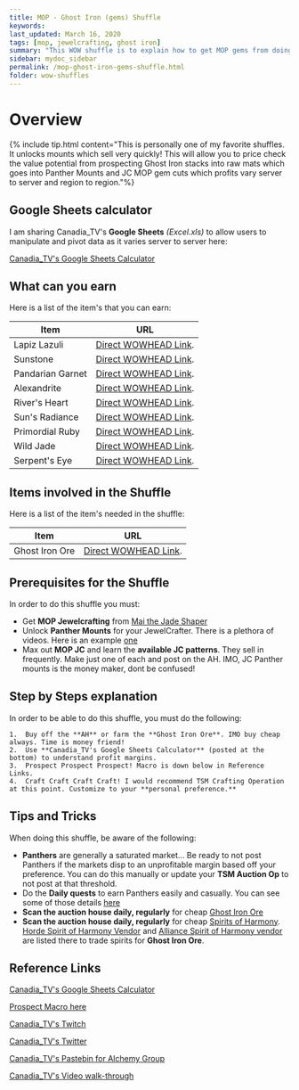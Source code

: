 ```yaml
---
title: MOP - Ghost Iron (gems) Shuffle
keywords:
last_updated: March 16, 2020
tags: [mop, jewelcrafting, ghost iron]
summary: "This WOW shuffle is to explain how to get MOP gems from doing the Ghost Iron prospecting which leads to MOP Panther Mounts and other various MOP gem cuts."
sidebar: mydoc_sidebar
permalink: /mop-ghost-iron-gems-shuffle.html
folder: wow-shuffles
---
```


# Overview
{% include tip.html content="This is personally one of my favorite shuffles. It unlocks mounts which sell very quickly! This will allow you to price check the value potential from prospecting Ghost Iron stacks into raw mats which goes into Panther Mounts and JC MOP gem cuts which profits vary server to server and region to region."%}

## Google Sheets calculator
I am sharing Canadia_TV's **Google Sheets** _(Excel.xls)_ to allow users to manipulate and pivot data as it varies server to server here:

[Canadia_TV's Google Sheets Calculator](https://docs.google.com/spreadsheets/d/1XmzcGGTEEcbNUNWwk1aGiHoUMHv_zQueVD6RxACUqEI/edit?usp=sharing)

## What can you earn

Here is a list of the item's that you can earn:

|Item|URL|
|-------|--------|
|Lapiz Lazuli|[Direct WOWHEAD Link](https://www.wowhead.com/item=76133/lapis-lazuli).|
|Sunstone|[Direct WOWHEAD Link](https://www.wowhead.com/item=76134/sunstone).|
|Pandarian Garnet|[Direct WOWHEAD Link](https://www.wowhead.com/item=76136/pandarian-garnet).|
|Alexandrite|[Direct WOWHEAD Link](https://www.wowhead.com/item=76137/alexandrite).|
|River's Heart|[Direct WOWHEAD Link](https://www.wowhead.com/item=76138/rivers-heart).|
|Sun's Radiance|[Direct WOWHEAD Link](https://www.wowhead.com/item=76142/suns-radiance).|
|Primordial Ruby|[Direct WOWHEAD Link](https://www.wowhead.com/item=76131/primordial-ruby).|
|Wild Jade|[Direct WOWHEAD Link](https://www.wowhead.com/item=76139/wild-jade).|
|Serpent's Eye|[Direct WOWHEAD Link](https://www.wowhead.com/item=76734/serpents-eye).|

## Items involved in the Shuffle

Here is a list of the item's needed in the shuffle:

|Item|URL|
|-------|--------|
|Ghost Iron Ore|[Direct WOWHEAD Link](https://www.wowhead.com/item=72092/ghost-iron-ore).|

## Prerequisites for the Shuffle
In order to do this shuffle you must:

* Get **MOP Jewelcrafting** from [Mai the Jade Shaper](https://www.wowhead.com/npc=65098/mai-the-jade-shaper)
* Unlock **Panther Mounts** for your JewelCrafter. There is a plethora of videos. Here is an example [one](https://youtu.be/egzXdQd1G7s)
* Max out **MOP JC** and learn the **available JC patterns**. They sell in frequently. Make just one of each and post on the AH. IMO, JC Panther mounts is the money maker, dont be confused!

## Step by Steps explanation
In order to be able to do this shuffle, you must do the following:

```
1.  Buy off the **AH** or farm the **Ghost Iron Ore**. IMO buy cheap always. Time is money friend!
2.  Use **Canadia_TV's Google Sheets Calculator** (posted at the bottom) to understand profit margins.
3.  Prospect Prospect Prospect! Macro is down below in Reference Links.
4.  Craft Craft Craft Craft! I would recommend TSM Crafting Operation at this point. Customize to your **personal preference.**
```

## Tips and Tricks
When doing this shuffle, be aware of the following:

* **Panthers** are generally a saturated market... Be ready to not post Panthers if the markets disp to an unprofitable margin based off your preference. You can do this manually or update your **TSM Auction Op** to not post at that threshold.
* Do the **Daily quests** to earn Panthers easily and casually. You can see some of those details [here](https://youtu.be/egzXdQd1G7s)
* **Scan the auction house daily, regularly** for cheap [Ghost Iron Ore](https://www.wowhead.com/item=72092/ghost-iron-ore)
* **Scan the auction house daily, regularly** for cheap [Spirits of Harmony](https://www.wowhead.com/item=76061/spirit-of-harmony). [Horde Spirit of Harmony Vendor](https://www.wowhead.com/npc=66685/danky) and [Alliance Spirit of Harmony vendor](https://www.wowhead.com/npc=66678/krystel) are listed there to trade spirits for **Ghost Iron Ore**.

## Reference Links
[Canadia_TV's Google Sheets Calculator](https://docs.google.com/spreadsheets/d/1XmzcGGTEEcbNUNWwk1aGiHoUMHv_zQueVD6RxACUqEI/edit?usp=sharing)

[Prospect Macro here](https://www.wowhead.com/forums&topic=124582)

[Canadia_TV's Twitch](http://twitch.tv/canadia_tv)

[Canadia_TV's Twitter](https://twitter.com/canadia_tv)

[Canadia_TV's Pastebin for Alchemy Group](https://pastebin.com/ypPV7XuH)

[Canadia_TV's Video walk-through](https://www.youtube.com/watch?v=bahNtN-Z0yY&feature=youtu.be)